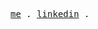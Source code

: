 <p align="center">
  <samp>
    <a href="https://alanwu.xyz">me</a> .
    <a href="https://www.linkedin.com/in/lunw1024/">linkedin</a> .
  </samp>
</p>
